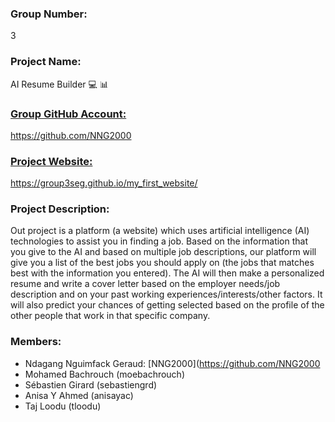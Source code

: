 ### Group Number:
3

### Project Name:
AI Resume Builder 💻 📊

### [Group GitHub Account:](https://github.com/NNG2000)
https://github.com/NNG2000 

### [Project Website:](https://group3seg.github.io/my_first_website/)
https://group3seg.github.io/my_first_website/

### Project Description:
Out project is a platform (a website) which uses artificial intelligence (AI) technologies to assist you in finding a job. Based on the information that you give to the AI and based on multiple job descriptions, our platform will give you a list of the best jobs you should apply on (the jobs that matches best with the information you entered). The AI will then make a personalized resume and write a cover letter based on the employer needs/job description and on your past working experiences/interests/other factors. It will also predict your chances of getting selected based on the profile of the other people that work in that specific company.

### Members:
 - Ndagang Nguimfack Geraud: [NNG2000](https://github.com/NNG2000
 - Mohamed Bachrouch (moebachrouch)
 - Sébastien Girard (sebastiengrd)
 - Anisa Y Ahmed (anisayac)
 - Taj Loodu (tloodu)
